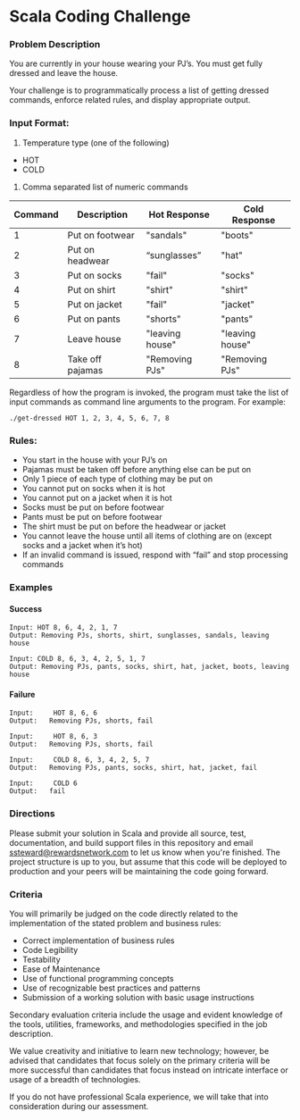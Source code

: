 # Scala Coding Challenge

### Problem Description
You are currently in your house wearing your PJ’s. You must get fully dressed and leave the house.

Your challenge is to programmatically process a list of getting dressed commands, enforce related rules, and display appropriate output.

### Input Format:
1. Temperature type (one of the following)
* HOT
* COLD

1. Comma separated list of numeric commands

| Command | Description | Hot Response | Cold Response |
| ------ | ------ | ------ | ------ |
| 1 | Put on footwear | "sandals" | "boots" |
| 2 | Put on headwear | “sunglasses” | "hat" |
| 3 | Put on socks | "fail"  | "socks" |
| 4 | Put on shirt | "shirt" | "shirt" |
| 5 | Put on jacket | "fail" | "jacket" |
| 6 | Put on pants | "shorts" | "pants" |
| 7 | Leave house | "leaving house" | "leaving house" |
| 8 | Take off pajamas | "Removing PJs" | "Removing PJs" |

Regardless of how the program is invoked, the program must take the list of input commands as command line arguments to the program.  For example:

```
./get-dressed HOT 1, 2, 3, 4, 5, 6, 7, 8
```

### Rules:
* You start in the house with your PJ’s on
* Pajamas must be taken off before anything else can be put on
* Only 1 piece of each type of clothing may be put on
* You cannot put on socks when it is hot
* You cannot put on a jacket when it is hot
* Socks must be put on before footwear
* Pants must be put on before footwear
* The shirt must be put on before the headwear or jacket
* You cannot leave the house until all items of clothing are on (except socks and a jacket when it’s hot)
* If an invalid command is issued, respond with “fail” and stop processing commands


### Examples

#### Success
```
Input: HOT 8, 6, 4, 2, 1, 7
Output: Removing PJs, shorts, shirt, sunglasses, sandals, leaving house
```
```
Input: COLD 8, 6, 3, 4, 2, 5, 1, 7
Output: Removing PJs, pants, socks, shirt, hat, jacket, boots, leaving house
```

#### Failure
```
Input:     HOT 8, 6, 6
Output:   Removing PJs, shorts, fail
```
```
Input:     HOT 8, 6, 3
Output:   Removing PJs, shorts, fail
```
```
Input:     COLD 8, 6, 3, 4, 2, 5, 7
Output:   Removing PJs, pants, socks, shirt, hat, jacket, fail
```
```
Input:     COLD 6
Output:   fail
```

### Directions
Please submit your solution in Scala and provide all source, test, documentation, and build support files in this repository and email <ssteward@rewardsnetwork.com> to let us know when you're finished. 
The project structure is up to you, but assume that this code will be deployed to production and your peers will be maintaining the code going forward.

### Criteria
You will primarily be judged on the code directly related to the implementation of the stated problem and business rules:

* Correct implementation of business rules
* Code Legibility
* Testability
* Ease of Maintenance
* Use of functional programming concepts
* Use of recognizable best practices and patterns
* Submission of a working solution with basic usage instructions

Secondary evaluation criteria include the usage and evident knowledge of the tools, utilities, frameworks, and methodologies specified in the job description.

We value creativity and initiative to learn new technology; however, be advised that candidates that focus solely on the primary criteria will be more successful than candidates that focus instead on intricate interface or usage of a breadth of technologies.

If you do not have professional Scala experience, we will take that into consideration during our assessment. 
